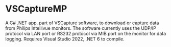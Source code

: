 # VSCaptureMP
A C# .NET app, part of VSCapture software, to download or capture data from Philips Intellivue monitors. The software currently uses the UDP/IP protocol via LAN port or RS232 protocol via MIB port on the monitor for data logging. Requires Visual Studio 2022, .NET 6 to compile.

